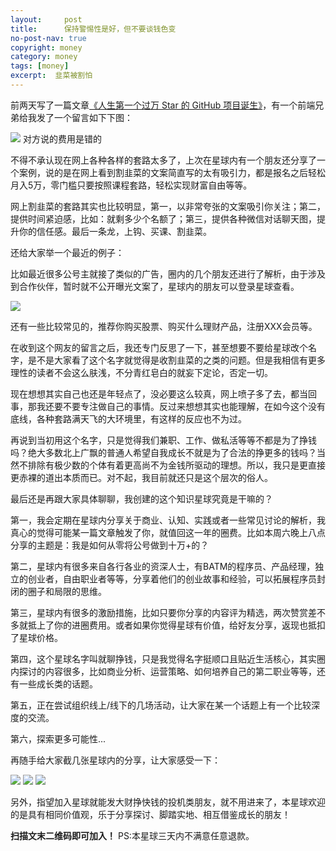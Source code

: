 ```yaml
---
layout:     post
title:      保持警惕性是好，但不要谈钱色变
no-post-nav: true
copyright: money
category: money
tags: [money]
excerpt:  韭菜被割怕
---
```


前两天写了一篇文章[《人生第一个过万 Star 的 GitHub 项目诞生》](http://www.ityouknow.com/springboot/2019/03/12/github-ten-thousand-star.html)，有一个前端兄弟给我发了一个留言如下下图：

![](http://favorites.ren/assets/images/2019/zsxq/money40.jpg)
对方说的费用是错的

不得不承认现在网上各种各样的套路太多了，上次在星球内有一个朋友还分享了一个案例，说的是在网上看到割韭菜的文案简直写的太有吸引力，都是报名之后轻松月入5万，零门槛只要按照课程套路，轻松实现财富自由等等。

网上割韭菜的套路其实也比较明显，第一，以非常夸张的文案吸引你关注；第二，提供时间紧迫感，比如：就剩多少个名额了；第三，提供各种微信对话聊天图，提升你的信任感。最后一条龙，上钩、买课、割韭菜。

还给大家举一个最近的例子：

比如最近很多公号主就接了类似的广告，圈内的几个朋友还进行了解析，由于涉及到合作伙伴，暂时就不公开曝光文案了，星球内的朋友可以登录星球查看。

![](http://favorites.ren/assets/images/2019/zsxq/money41.jpg)

还有一些比较常见的，推荐你购买股票、购买什么理财产品，注册XXX会员等。

在收到这个网友的留言之后，我还专门反思了一下，甚至想要不要给星球改个名字，是不是大家看了这个名字就觉得是收割韭菜的之类的问题。但是我相信有更多理性的读者不会这么肤浅，不分青红皂白的就妄下定论，否定一切。

现在想想其实自己也还是年轻点了，没必要这么较真，网上喷子多了去，都当回事，那我还要不要专注做自己的事情。反过来想想其实也能理解，在如今这个没有底线，各种套路满天飞的大环境里，有这样的反应也不为过。

再说到当初用这个名字，只是觉得我们兼职、工作、做私活等等不都是为了挣钱吗？绝大多数北上广飘的普通人希望自我成长不就是为了合法的挣更多的钱吗？当然不排除有极少数的个体有着更高尚不为金钱所驱动的理想。所以，我只是更直接更赤裸的道出本质而已。对不起，我目前就还只是这个层次的俗人。

最后还是再跟大家具体聊聊，我创建的这个知识星球究竟是干嘛的？

第一，我会定期在星球内分享关于商业、认知、实践或者一些常见讨论的解析，我真心的觉得可能某一篇文章触发了你，就值回这一年的圈费。比如本周六晚上八点分享的主题是：我是如何从零将公号做到十万+的？

第二，星球内有很多来自各行各业的资深人士，有BATM的程序员、产品经理，独立的创业者，自由职业者等等，分享着他们的创业故事和经验，可以拓展程序员封闭的圈子和局限的思维。

第三，星球内有很多的激励措施，比如只要你分享的内容评为精选，两次赞赏差不多就抵上了你的进圈费用。或者如果你觉得星球有价值，给好友分享，返现也抵扣了星球价格。

第四，这个星球名字叫就聊挣钱，只是我觉得名字挺顺口且贴近生活核心，其实圈内探讨的内容很多，比如商业分析、运营策略、如何培养自己的第二职业等等，还有一些成长类的话题。

第五，正在尝试组织线上/线下的几场活动，让大家在某一个话题上有一个比较深度的交流。

第六，探索更多可能性...

再随手给大家截几张星球内的分享，让大家感受一下：

![](http://favorites.ren/assets/images/2019/zsxq/money42.jpg)
![](http://favorites.ren/assets/images/2019/zsxq/money43.jpg)
![](http://favorites.ren/assets/images/2019/zsxq/money44.jpg)

另外，指望加入星球就能发大财挣快钱的投机类朋友，就不用进来了，本星球欢迎的是具有相同价值观，乐于分享探讨、脚踏实地、相互借鉴成长的朋友！

**扫描文末二维码即可加入！**
PS:本星球三天内不满意任意退款。
